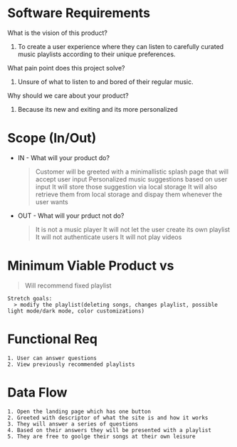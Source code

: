 # Software Requirements

What is the vision of this product?
  1. To create a user experience where they can listen to carefully curated music playlists according to their unique preferences.  

What pain point does this project solve?
  1. Unsure of what to listen to and bored of their regular music. 

Why should we care about your product?
  1. Because its new and exiting and its more personalized 


  # Scope (In/Out)

  * IN - What will your product do? 
    
    > Customer will be greeted with a minimallistic splash page that will accept user input
    > Personalized music suggestions based on user input 
    > It will store those suggestion via local storage
    > It will also retrieve them from local storage and dispay them whenever the user wants

  * OUT - What will your prduct not do?

    > It is not a music player
    > It will not let the user create its own playlist
    > It will not authenticate users
    > It will not play videos

  # Minimum Viable Product vs

  > Will recommend fixed playlist
  
    Stretch goals:
      > modify the playlist(deleting songs, changes playlist, possible light mode/dark mode, color customizations)

  # Functional Req

    1. User can answer questions
    2. View previously recommended playlists

  # Data Flow

    1. Open the landing page which has one button
    2. Greeted with descriptor of what the site is and how it works
    3. They will answer a series of questions 
    4. Based on their answers they will be presented with a playlist
    5. They are free to goolge their songs at their own leisure




  
